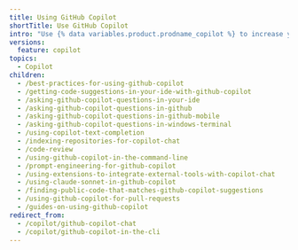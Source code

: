 ```yaml
---
title: Using GitHub Copilot
shortTitle: Use GitHub Copilot
intro: "Use {% data variables.product.prodname_copilot %} to increase your productivity."
versions:
  feature: copilot
topics:
  - Copilot
children:
  - /best-practices-for-using-github-copilot
  - /getting-code-suggestions-in-your-ide-with-github-copilot
  - /asking-github-copilot-questions-in-your-ide
  - /asking-github-copilot-questions-in-github
  - /asking-github-copilot-questions-in-github-mobile
  - /asking-github-copilot-questions-in-windows-terminal
  - /using-copilot-text-completion
  - /indexing-repositories-for-copilot-chat
  - /code-review
  - /using-github-copilot-in-the-command-line
  - /prompt-engineering-for-github-copilot
  - /using-extensions-to-integrate-external-tools-with-copilot-chat
  - /using-claude-sonnet-in-github-copilot
  - /finding-public-code-that-matches-github-copilot-suggestions
  - /using-github-copilot-for-pull-requests
  - /guides-on-using-github-copilot
redirect_from:
  - /copilot/github-copilot-chat
  - /copilot/github-copilot-in-the-cli
---
```

